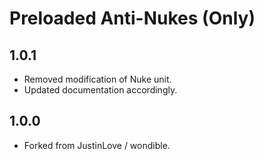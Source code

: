 # Preloaded Anti-Nukes (Only)

## 1.0.1
* Removed modification of Nuke unit.
* Updated documentation accordingly.

## 1.0.0
* Forked from JustinLove / wondible.